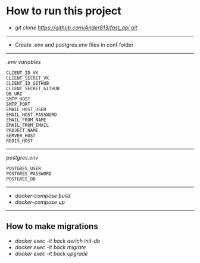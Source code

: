 # How to run this project
+ *git clone https://github.com/Ander813/fast_api.git*
___
+ Create .env and postgres.env files in conf folder
___

*.env variables*

    CLIENT_ID_VK
    CLIENT_SECRET_VK
    CLIENT_ID_GITHUB
    CLIENT_SECRET_GITHUB
    DB_URI
    SMTP_HOST
    SMTP_PORT
    EMAIL_HOST_USER
    EMAIL_HOST_PASSWORD
    EMAIL_FROM_NAME
    EMAIL_FROM_EMAIL
    PROJECT_NAME
    SERVER_HOST
    REDIS_HOST
___
*postgres.env*

    POSTGRES_USER
    POSTGRES_PASSWORD
    POSTGRES_DB
    
___
+ *docker-compose build*
+ *docker-compose up*
---
## How to make migrations
+ *docker exec -it back aerich init-db*
+ *docker exec -it back migrate*
+ *docker exec -it back upgrade*